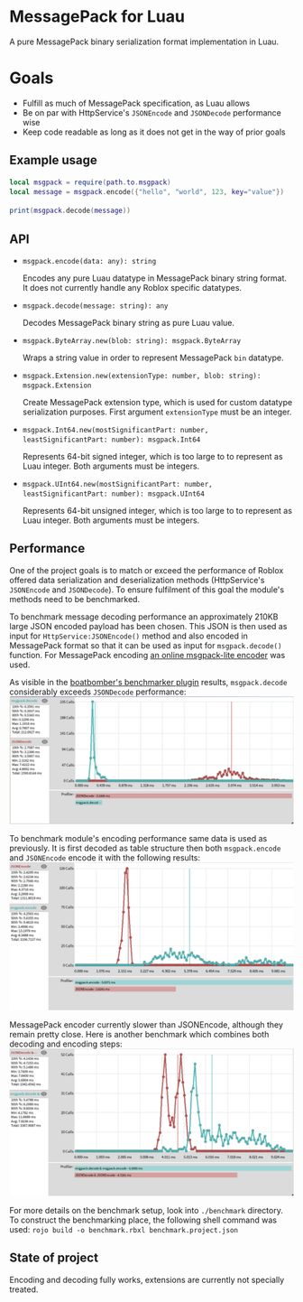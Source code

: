 # MessagePack for Luau

A pure MessagePack binary serialization format implementation in Luau.

# Goals

* Fulfill as much of MessagePack specification, as Luau allows
* Be on par with HttpService's `JSONEncode` and `JSONDecode` performance wise
* Keep code readable as long as it does not get in the way of prior goals

## Example usage

```lua
local msgpack = require(path.to.msgpack)
local message = msgpack.encode({"hello", "world", 123, key="value"})

print(msgpack.decode(message))
```

## API

* `msgpack.encode(data: any): string`

  Encodes any pure Luau datatype in MessagePack binary string format.
  It does not currently handle any Roblox specific datatypes.

* `msgpack.decode(message: string): any`

  Decodes MessagePack binary string as pure Luau value.

* `msgpack.ByteArray.new(blob: string): msgpack.ByteArray`

  Wraps a string value in order to represent MessagePack `bin` datatype.

* `msgpack.Extension.new(extensionType: number, blob: string): msgpack.Extension`

  Create MessagePack extension type, which is used for custom datatype serialization purposes.
  First argument `extensionType` must be an integer.

* `msgpack.Int64.new(mostSignificantPart: number, leastSignificantPart: number): msgpack.Int64`

  Represents 64-bit signed integer, which is too large to to represent as Luau integer.
  Both arguments must be integers.

* `msgpack.UInt64.new(mostSignificantPart: number, leastSignificantPart: number): msgpack.UInt64`

  Represents 64-bit unsigned integer, which is too large to to represent as Luau integer.
  Both arguments must be integers.

## Performance

One of the project goals is to match or exceed the performance of Roblox offered data serialization and deserialization methods (HttpService's `JSONEncode` and `JSONDecode`).
To ensure fulfilment of this goal the module's methods need to be benchmarked.

To benchmark message decoding performance an approximately 210KB large JSON encoded payload has been chosen.
This JSON is then used as input for `HttpService:JSONEncode()` method and also encoded in MessagePack format so that it can be used as input for `msgpack.decode()` function.
For MessagePack encoding [an online msgpack-lite encoder](https://kawanet.github.io/msgpack-lite/) was used.

As visible in the [boatbomber's benchmarker plugin](https://devforum.roblox.com/t/benchmarker-plugin-compare-function-speeds-with-graphs-percentiles-and-more/829912) results, `msgpack.decode` considerably exceeds `JSONDecode` performance:
![Figure with JSONDecode and msgpack.decode benchmark results](./assets/decode-benchmark.png)

To benchmark module's encoding performance same data is used as previously.
It is first decoded as table structure then both `msgpack.encode` and `JSONEncode` encode it with the following results:
![Figure with JSONEncode and msgpack.encode benchmark results](./assets/encode-benchmark.png)

MessagePack encoder currently slower than JSONEncode, although they remain pretty close.
Here is another benchmark which combines both decoding and encoding steps:
![Figure with "JSONEncode & JSONDecode" and "msgpack.encode & msgpack.decode" benchmark results](./assets/decode-encode-benchmark.png)

For more details on the benchmark setup, look into `./benchmark` directory.
To construct the benchmarking place, the following shell command was used: `rojo build -o benchmark.rbxl benchmark.project.json`

## State of project

Encoding and decoding fully works, extensions are currently not specially treated.
